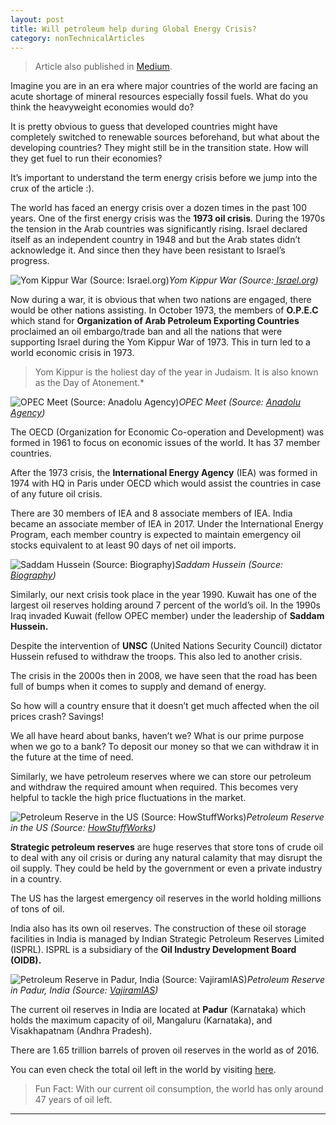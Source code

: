```yaml
---
layout: post 
title: Will petroleum help during Global Energy Crisis?
category: nonTechnicalArticles
---
```


> Article also published in [Medium](https://surajsv.medium.com/).

Imagine you are in an era where major countries of the world are facing an acute shortage of mineral resources especially fossil fuels. What do you think the heavyweight economies would do?

It is pretty obvious to guess that developed countries might have completely switched to renewable sources beforehand, but what about the developing countries? They might still be in the transition state. How will they get fuel to run their economies?

It’s important to understand the term energy crisis before we jump into the crux of the article :).

The world has faced an energy crisis over a dozen times in the past 100 years. One of the first energy crisis was the **1973 oil crisis**. During the 1970s the tension in the Arab countries was significantly rising. Israel declared itself as an independent country in 1948 and but the Arab states didn’t acknowledge it. And since then they have been resistant to Israel’s progress.

![Yom Kippur War (Source:[ Israel.org](http://www.israel.org/MFA/AboutIsrael/History/Pages/The%20Yom%20Kippur%20War%20-%20October%201973.aspx))](https://cdn-images-1.medium.com/max/2000/1*b9N3o1u9QIBMuRb5rKSfHQ.jpeg)*Yom Kippur War (Source:[ Israel.org](http://www.israel.org/MFA/AboutIsrael/History/Pages/The%20Yom%20Kippur%20War%20-%20October%201973.aspx))*

Now during a war, it is obvious that when two nations are engaged, there would be other nations assisting. In October 1973, the members of **O.P.E.C** which stand for **Organization of Arab Petroleum Exporting Countries** proclaimed an oil embargo/trade ban and all the nations that were supporting Israel during the Yom Kippur War of 1973. This in turn led to a world economic crisis in 1973.
> Yom Kippur is the holiest day of the year in Judaism. It is also known as the Day of Atonement.*

![OPEC Meet (Source: [Anadolu Agency](https://www.aa.com.tr/en/economy/opec-meeting-ends-without-conclusion-after-six-hours/1665665))](https://cdn-images-1.medium.com/max/2000/1*5p0dNfa_Xo8EPIbJOiFhfg.jpeg)*OPEC Meet (Source: [Anadolu Agency](https://www.aa.com.tr/en/economy/opec-meeting-ends-without-conclusion-after-six-hours/1665665))*

The OECD (Organization for Economic Co-operation and Development) was formed in 1961 to focus on economic issues of the world. It has 37 member countries.

After the 1973 crisis, the **International Energy Agency** (IEA) was formed in 1974 with HQ in Paris under OECD which would assist the countries in case of any future oil crisis.

There are 30 members of IEA and 8 associate members of IEA. India became an associate member of IEA in 2017. Under the International Energy Program, each member country is expected to maintain emergency oil stocks equivalent to at least 90 days of net oil imports.

![Saddam Hussein (Source: [Biography](https://www.biography.com/dictator/saddam-hussein))](https://cdn-images-1.medium.com/max/2000/1*HUBiDWeMmYRHA8SEfR0tvg.jpeg)*Saddam Hussein (Source: [Biography](https://www.biography.com/dictator/saddam-hussein))*

Similarly, our next crisis took place in the year 1990. Kuwait has one of the largest oil reserves holding around 7 percent of the world’s oil. In the 1990s Iraq invaded Kuwait (fellow OPEC member) under the leadership of **Saddam Hussein.**

Despite the intervention of **UNSC** (United Nations Security Council) dictator Hussein refused to withdraw the troops. This also led to another crisis.

The crisis in the 2000s then in 2008, we have seen that the road has been full of bumps when it comes to supply and demand of energy.

So how will a country ensure that it doesn’t get much affected when the oil prices crash? Savings!

We all have heard about banks, haven’t we? What is our prime purpose when we go to a bank? To deposit our money so that we can withdraw it in the future at the time of need.

Similarly, we have petroleum reserves where we can store our petroleum and withdraw the required amount when required. This becomes very helpful to tackle the high price fluctuations in the market.

![Petroleum Reserve in the US (Source: [HowStuffWorks](https://science.howstuffworks.com/environmental/energy/us-oil-reserves-last.htm))](https://cdn-images-1.medium.com/max/2000/1*dX-xkYHm-o0_wi526ZiNoA.jpeg)*Petroleum Reserve in the US (Source: [HowStuffWorks](https://science.howstuffworks.com/environmental/energy/us-oil-reserves-last.htm))*

**Strategic petroleum reserves** are huge reserves that store tons of crude oil to deal with any oil crisis or during any natural calamity that may disrupt the oil supply. They could be held by the government or even a private industry in a country.

The US has the largest emergency oil reserves in the world holding millions of tons of oil.

India also has its own oil reserves. The construction of these oil storage facilities in India is managed by Indian Strategic Petroleum Reserves Limited (ISPRL). ISPRL is a subsidiary of the **Oil Industry Development Board (OIDB).**

![Petroleum Reserve in Padur, India (Source: [VajiramIAS](https://vajiramias.com/current-affairs/indian-strategic-petroleum-reserves/5c1af48420993706fc3da007/))](https://cdn-images-1.medium.com/max/2000/1*wsjudCjy-2pYOiW9r8BX5g.jpeg)*Petroleum Reserve in Padur, India (Source: [VajiramIAS](https://vajiramias.com/current-affairs/indian-strategic-petroleum-reserves/5c1af48420993706fc3da007/))*

The current oil reserves in India are located at **Padur** (Karnataka) which holds the maximum capacity of oil, Mangaluru (Karnataka), and Visakhapatnam (Andhra Pradesh).

There are 1.65 trillion barrels of proven oil reserves in the world as of 2016.

You can even check the total oil left in the world by visiting [here](https://www.worldometers.info/oil/).

> Fun Fact: With our current oil consumption, the world has only around 47 years of oil left.

----------------
